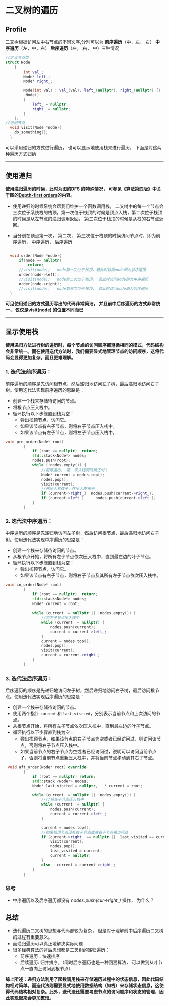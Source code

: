 # 二叉树的遍历

## **Profile**

二叉树根据访问左中右节点的不同次序,分别可以为 **前序遍历**（中，左， 右）  **中序遍历**（左，中，右） **后序遍历**（左， 右， 中）三种情况

```C++
//定义节点类
struct Node
    {
        int val_;
        Node* left_;
        Node* right_;

        Node(int val) : val_(val), left_(nullptr), right_(nullptr) {}
        ~Node()
        {
            left_ = nullptr;
            right_ = nullptr;
        }
    };
//访问节点
  void visit(Node *node){
    do_something();
  }
```



可以采用递归的方式进行遍历， 也可以显示地使用栈来进行遍历， 下面是对这两种遍历方式归纳

---

## **使用递归**

**使用递归遍历的时候，此时为图的DFS 的特殊情况， 可参见《算法第四版》中关于图的[Depth-first orders](https://algs4.cs.princeton.edu/42digraph/)的内容。**

- 使用递归的时候系统会帮我们维护一个函数调用栈， 二叉树中的每一个节点会三次位于系统栈的栈顶，第一次位于栈顶的时候是顶点入栈，第二次位于栈顶的时候是从左节点的递归调用返回， 第三次位于栈顶的时候是从栈的右节点返回。

- 当分别在顶点第一次， 第二次， 第三次位于栈顶的时候访问节点时，即为前序遍历， 中序遍历， 后序遍历 

```c++

  void order(Node *node){
      if(node == nullptr)
          return;
      //visit(node);   node第一次位于栈顶，若此时访问node即为前序遍历
      order(node->left);
      //visit(node);   node第二次位于栈顶， 若此时访问node即为中序遍历
      order(node->right);
      //visit(node);   node第三次位于栈顶， 若此时访问node即为后序遍历
  }
```

**可见使用递归的方式遍历写出的代码非常简洁， 并且前中后序遍历的方式非常统一， 仅仅是visit(node) 的位置不同而已**

---

## **显示使用栈**

**使用递归方法进行树的遍历时，每个节点的访问顺序都遵循相同的模式，代码结构会非常统一。而在使用迭代方法时，我们需要显式地管理节点的访问顺序，这将代码会显得更加复杂。而且更难理解。**

### **1. 迭代法前序遍历**：

前序遍历的顺序是先访问根节点，然后递归地访问左子树，最后递归地访问右子树。使用迭代法实现前序遍历的思路是：

- 创建一个栈来存储待访问的节点。
- 将根节点压入栈中。
- 循环执行以下步骤直到栈为空：
  - 弹出栈顶节点，访问它。
  - 如果该节点有右子节点，则将右子节点压入栈中。
  - 如果该节点有左子节点，则将左子节点压入栈中。

```c++
void pre_order(Node* root) 
        {
            if (root == nullptr)  return;
            std::stack<Node*> nodes;
            nodes.push(root);
            while (!nodes.empty()) {
                //前序遍历， 第一次入栈的时候访问；
                Node* current = nodes.top();
                nodes.pop();
                visit(current);
                //先压入右孩子，在压入左孩子
                if (current->right_)  nodes.push(current->right_);
                if (current->left_)     nodes.push(current->left_);
            }
        }
```



### **2. 迭代法中序遍历：**

中序遍历的顺序是先递归地访问左子树，然后访问根节点，最后递归地访问右子树。使用迭代法实现中序遍历的思路是：

- 创建一个栈来存储待访问的节点。
- 从根节点开始，将所有左子节点依次压入栈中，直到最左边的叶子节点。
- 循环执行以下步骤直到栈为空：
  - 弹出栈顶节点，访问它。
  - 如果该节点有右子节点，则将右子节点及其所有左子节点依次压入栈中。

```c++
void in_order(Node* root) 
        {
            if (root == nullptr)  return;
            std::stack<Node*> nodes;
            Node* current = root;
     
            while (current != nullptr || !nodes.empty()) {
                //将左子节点压入栈中
                while (current != nullptr) {
                    nodes.push(current);
                    current = current->left_;
                }
                current = nodes.top();
                nodes.pop();
                visit(current);
                current = current->right_;
            }
        }
```

### **3. 迭代法后序遍历：**

后序遍历的顺序是先递归地访问左子树，然后递归地访问右子树，最后访问根节点。使用迭代法实现后序遍历的思路是：

- 创建一个栈来存储待访问的节点。
- 使用两个指针 `current` 和 `last_visited`，分别表示当前节点和上次访问的节点。
- 从根节点开始，将所有左子节点依次压入栈中，直到最左边的叶子节点。
- 循环执行以下步骤直到栈为空：
  - 弹出栈顶节点，如果该节点的右子节点为空或者已经访问过，则访问该节点，否则将右子节点压入栈中。
  - 如果当前节点的右子节点为空或者已经访问过，说明可以访问当前节点了，否则将当前节点重新压入栈中，并将当前节点移动到其右子节点。

```c++
 void aft_order(Node* root) override
        {
            if (root == nullptr) return;
            std::stack <Node*> nodes;
            Node* last_visited = nullptr,   * current = root;

            while (current != nullptr || !nodes.empty()) {
                ////将左子节点压入栈中
                while (current != nullptr) {
                    nodes.push(current);
                    current = current->left_;
                }

                current = nodes.top();
                //如果栈顶节点没有右子节点或者右子节点被访问过
                if (current->right_ == nullptr ||  last_visited == current->right_ ) {
                    visit(current);
                    nodes.pop();
                    last_visited = current;
                    current = nullptr;
                }
                else   current = current->right_;
            }
        }
```

### **思考**

- 中序遍历以及后序遍历都没有 *nodes.push(cur->right_)* 操作， 为什么？



## 总结

- 迭代遍历二叉树的思想与代码都较为复杂， 但是对于理解前中后序遍历二叉树的过程有重要意义。
- 而递归遍历可以真正地解决实际问题
- 很多经典算法的背后思想都是二叉树的递归遍历：
  	- 前序遍历：快速排序
  	- 后续遍历: 归并排序，（同时后序遍历也是一种回溯算法， 可以做到从叶节点一直向上访问到根节点）

**综上所述：递归方法利用了函数调用栈来存储遍历过程中的状态信息，因此代码结构相对简单。而迭代法则需要显式地使用数据结构（如栈）来存储状态信息，这使得代码结构相对复杂。此外，迭代法还需要考虑节点的访问顺序和状态的管理，因此实现起来会更加繁琐。**

